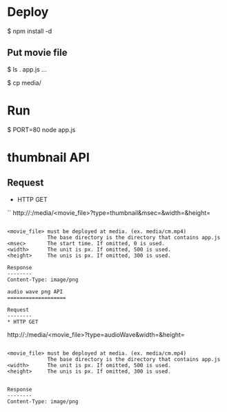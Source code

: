 Deploy
======
$ npm install -d

Put movie file
---------------
$ ls .
app.js
...

$ cp <mp4 file> media/



Run
===
$ PORT=80 node app.js


thumbnail API
==============

Request
--------
* HTTP GET

``
http://<url>:<port>/media/<movie_file>?type=thumbnail&msec=<msec>&width=<px>&height=<px>
```

<movie_file> must be deployed at media. (ex. media/cm.mp4)
             The base directory is the directory that contains app.js
<msec>       The start time. If omitted, 0 is used.
<width>      The unit is px. If omitted, 500 is used.
<height>     The unis is px. If omitted, 300 is used.

Response
--------
Content-Type: image/png

audio wave png API
===================

Request
--------
* HTTP GET

```
http://<url>:<port>/media/<movie_file>?type=audioWave&width=<px>&height=<px>
```

<movie_file> must be deployed at media. (ex. media/cm.mp4)
             The base directory is the directory that contains app.js
<width>      The unit is px. If omitted, 500 is used.
<height>     The unis is px. If omitted, 300 is used.


Response
--------
Content-Type: image/png

